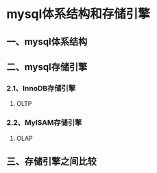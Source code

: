 # mysql体系结构和存储引擎

## 一、mysql体系结构

## 二、mysql存储引擎

### 2.1、InnoDB存储引擎

1. OLTP

### 2.2、MyISAM存储引擎

1. OLAP

## 三、存储引擎之间比较





